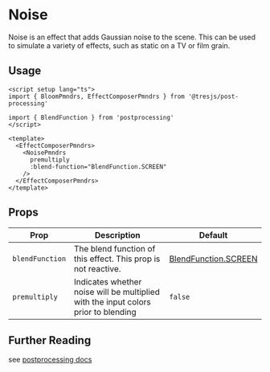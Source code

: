 # Noise

<DocsDemo>
  <NoiseDemo />
</DocsDemo>

Noise is an effect that adds Gaussian noise to the scene. This can be used to simulate a variety of effects, such as static on a TV or film grain.

## Usage

```vue
<script setup lang="ts">
import { BloomPmndrs, EffectComposerPmndrs } from '@tresjs/post-processing'

import { BlendFunction } from 'postprocessing'
</script>

<template>
  <EffectComposerPmndrs>
    <NoisePmndrs
      premultiply
      :blend-function="BlendFunction.SCREEN"
    />
  </EffectComposerPmndrs>
</template>
```

## Props

| Prop                 | Description                                                                                          | Default                                                                                                                                        |
| -------------------- | ---------------------------------------------------------------------------------------------------- | ---------------------------------------------------------------------------------------------------------------------------------------------- |
| `blendFunction`      | The blend function of this effect. This prop is not reactive.                                        | [BlendFunction.SCREEN](https://github.com/pmndrs/postprocessing/blob/c3ce388be247916437a314f17748a75329d65df1/src/enums/BlendFunction.js#L40) |
| `premultiply`          | Indicates whether noise will be multiplied with the input colors prior to blending | `false`           |

## Further Reading
see [postprocessing docs](https://pmndrs.github.io/postprocessing/public/docs/class/src/effects/NoiseEffect.js~NoiseEffect.html)
